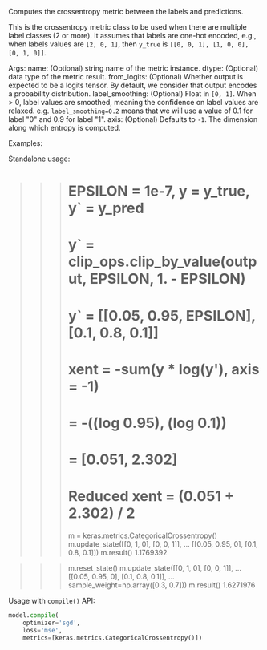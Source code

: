 Computes the crossentropy metric between the labels and predictions.

This is the crossentropy metric class to be used when there are multiple
label classes (2 or more). It assumes that labels are one-hot encoded,
e.g., when labels values are `[2, 0, 1]`, then
`y_true` is `[[0, 0, 1], [1, 0, 0], [0, 1, 0]]`.

Args:
    name: (Optional) string name of the metric instance.
    dtype: (Optional) data type of the metric result.
    from_logits: (Optional) Whether output is expected to be
        a logits tensor. By default, we consider that output
        encodes a probability distribution.
    label_smoothing: (Optional) Float in `[0, 1]`.
        When > 0, label values are smoothed, meaning the confidence
        on label values are relaxed. e.g. `label_smoothing=0.2` means
        that we will use a value of 0.1 for label
        "0" and 0.9 for label "1".
    axis: (Optional) Defaults to `-1`.
        The dimension along which entropy is computed.

Examples:

Standalone usage:

>>> # EPSILON = 1e-7, y = y_true, y` = y_pred
>>> # y` = clip_ops.clip_by_value(output, EPSILON, 1. - EPSILON)
>>> # y` = [[0.05, 0.95, EPSILON], [0.1, 0.8, 0.1]]
>>> # xent = -sum(y * log(y'), axis = -1)
>>> #      = -((log 0.95), (log 0.1))
>>> #      = [0.051, 2.302]
>>> # Reduced xent = (0.051 + 2.302) / 2
>>> m = keras.metrics.CategoricalCrossentropy()
>>> m.update_state([[0, 1, 0], [0, 0, 1]],
...                [[0.05, 0.95, 0], [0.1, 0.8, 0.1]])
>>> m.result()
1.1769392

>>> m.reset_state()
>>> m.update_state([[0, 1, 0], [0, 0, 1]],
...                [[0.05, 0.95, 0], [0.1, 0.8, 0.1]],
...                sample_weight=np.array([0.3, 0.7]))
>>> m.result()
1.6271976

Usage with `compile()` API:

```python
model.compile(
    optimizer='sgd',
    loss='mse',
    metrics=[keras.metrics.CategoricalCrossentropy()])
```
